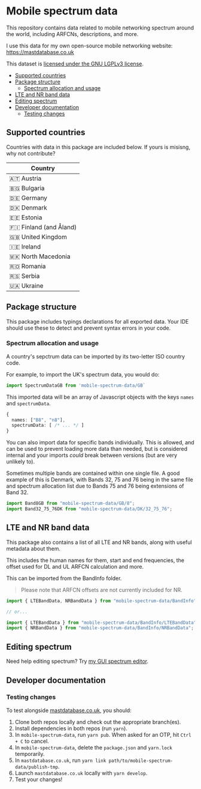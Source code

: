 # Mobile spectrum data <!-- omit in toc -->

This repository contains data related to mobile networking spectrum around the world, including ARFCNs, descriptions, and more.

I use this data for my own open-source mobile networking website: https://mastdatabase.co.uk

This dataset is [licensed under the GNU LGPLv3 license](./LICENSE).

- [Supported countries](#supported-countries)
- [Package structure](#package-structure)
  - [Spectrum allocation and usage](#spectrum-allocation-and-usage)
- [LTE and NR band data](#lte-and-nr-band-data)
- [Editing spectrum](#editing-spectrum)
- [Developer documentation](#developer-documentation)
  - [Testing changes](#testing-changes)

## Supported countries

Countries with data in this package are included below. If yours is misisng, why not contribute?

| Country                |
| ---------------------- |
| 🇦🇹 Austria             |
| 🇧🇬 Bulgaria            |
| 🇩🇪 Germany             |
| 🇩🇰 Denmark             |
| 🇪🇪 Estonia             |
| 🇫🇮 Finland (and Åland) |
| 🇬🇧 United Kingdom      |
| 🇮🇪 Ireland             |
| 🇲🇰 North Macedonia     |
| 🇷🇴 Romania             |
| 🇷🇸 Serbia              |
| 🇺🇦 Ukraine             |

## Package structure

This package includes typings declarations for all exported data. Your IDE should use these to detect and prevent syntax errors in your code.

### Spectrum allocation and usage

A country's sepctrum data can be imported by its two-letter ISO country code.

For example, to import the UK's spectrum data, you would do:

```ts
import SpectrumDataGB from 'mobile-spectrum-data/GB`
```

This imported data will be an array of Javascript objects with the keys `names` and `spectrumData`.

```ts
{
  names: ["B8", "n8"],
  spectrumData: [ /* ... */ ]
}
```

You can also import data for specific bands individually. This is allowed, and can be used to prevent loading more data than needed, but is considered internal and your imports _could_ break between versions (but are very unlikely to).

Sometimes multiple bands are contained within one single file. A good example of this is Denmark, with Bands 32, 75 and 76 being in the same file and spectrum allocation list due to Bands 75 and 76 being extensions of Band 32.

```ts
import Band8GB from "mobile-spectrum-data/GB/8";
import Band32_75_76DK from "mobile-spectrum-data/DK/32_75_76";
```

## LTE and NR band data

This package also contains a list of all LTE and NR bands, along with useful metadata about them.

This includes the human names for them, start and end frequencies, the offset used for DL and UL ARFCN calculation and more.

This can be imported from the BandInfo folder.

> Please note that ARFCN offsets are not currently included for NR.

```ts
import { LTEBandData, NRBandData } from "mobile-spectrum-data/BandInfo";

// or...

import { LTEBandData } from "mobile-spectrum-data/BandInfo/LTEBandData";
import { NRBandData } from "mobile-spectrum-data/BandInfo/NRBandData";
```

## Editing spectrum

Need help editing spectrum? Try [my GUI spectrum editor](https://mastdatabase.co.uk/spectrum-editor).

## Developer documentation

### Testing changes

To test alongside [mastdatabase.co.uk](https://mastdatabase.co.uk/), you should:

1. Clone both repos locally and check out the appropriate branch(es).
2. Install dependencies in both repos (run `yarn`).
3. In `mobile-spectrum-data`, run `yarn pub`. When asked for an OTP, hit `Ctrl + C` to cancel.
4. In `mobile-spectrum-data`, delete the `package.json` and `yarn.lock` temporarily.
5. In `mastdatabase.co.uk`, run `yarn link path/to/mobile-spectrum-data/publish-tmp`.
6. Launch `mastdatabase.co.uk` locally with `yarn develop`.
7. Test your changes!
